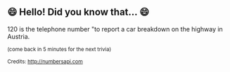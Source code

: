## 😄 Hello! Did you know that... 😄
120 is the telephone number "to report a car breakdown on the highway in Austria.

<sup>(come back in 5 minutes for the next trivia)</sup>


<sup>Credits: http://numbersapi.com</sup>
